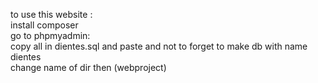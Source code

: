 to use this website :<br>
install composer <br>
go to phpmyadmin:<br>
copy all in dientes.sql and paste and not to forget to make db with name dientes<br>
change name of dir then (webproject)<br>
